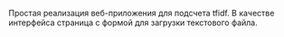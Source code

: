 Простая реализация веб-приложения для подсчета tfidf. В качестве интерфейса страница с формой для загрузки текстового файла.
